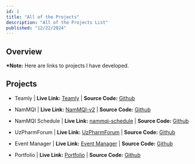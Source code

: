 ```yaml
---
id: 1
title: "All of the Projects"
description: "All of the Projects List"
published: "12/22/2024"
---
```


## Overview

**\*Note:** Here are links to projects I have developed.

## Projects

- Teamly | **Live Link:** <a href="https://teamly.netlify.app/" target="_blank">Teamly</a> | **Source Code:** <a href="https://github.com/akramjonnuriddinov/teamly-new" target="_blank">Github</a>

- NamMQI | **Live Link:** <a href="https://nammqi-v2.netlify.app/" target="_blank">NamMQI-v2</a> | **Source Code:** <a href="https://github.com/akramjonnuriddinov/nammqi-vue" target="_blank">Github</a>

- NamMQI Schedule | **Live Link:** <a href="https://nammqi-schedule.netlify.app/" target="_blank">nammqi-schedule</a> | **Source Code:** <a href="https://github.com/akramjonnuriddinov/nammqi-schedule" target="_blank">Github</a>

- UzPharmForum | **Live Link:** <a href="https://akramjon-uzpharm.netlify.app/" target="_blank">UzPharmForum</a> | **Source Code:** <a href="https://github.com/akramjonnuriddinov/uzpharm-osg" target="_blank">Github</a>

- Event Manager | **Live Link:** <a href="https://akramjon-osg.netlify.app/" target="_blank">Event Manager</a> | **Source Code:** <a href="https://github.com/akramjonnuriddinov/osg-task" target="_blank">Github</a>

- Portfolio | **Live Link:** <a href="https://akramjonn.netlify.app/" target="_blank">Portfolio</a> | **Source Code:** <a href="https://github.com/akramjonnuriddinov?tab=repositories" target="_blank">Github</a>

<!-- - | **Live Link:** <a href="" target="_blank"></a> | **Source Code:** <a href="" target="_blank">Github</a> -->

